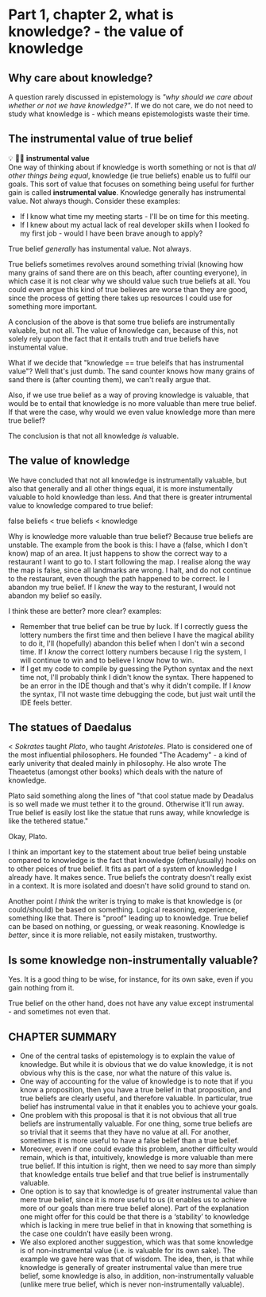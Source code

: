 # Part 1, chapter 2, what is knowledge? - the value of knowledge

## Why care about knowledge?

A question rarely discussed in epistemology is *"why should we care about whether or not we have knowledge?"*. If we do not care, we do not need to study what knowledge is - which means epistemologists waste their time.

## The instrumental value of true belief

:bulb: :brain::speech_balloon: **instrumental value**  
One way of thinking about if knowledge is worth something or not is that *all other things being equal*, knowledge (ie true beliefs) enable us to fulfil our goals. This sort of value that focuses on something being useful for further gain is called **instrumental value**. Knowledge generally has instrumental value. Not always though. Consider these examples:

- If I know what time my meeting starts - I'll be on time for this meeting.
- If I knew about my actual lack of real developer skills when I looked fo my first job - would I have been brave anough to apply?

True belief *generally* has instumental value. Not always.

True beliefs sometimes revolves around something trivial (knowing how many grains of sand there are on this beach, after counting everyone), in which case it is not clear why we should value such true beliefs at all. You could even argue this kind of true believes are worse than they are good, since the process of getting there takes up resources I could use for something more important.

A conclusion of the above is that some true beliefs are instrumentally valuable, but not all. The value of knowledge can, because of this, not solely rely upon the fact that it entails truth and true beliefs have instumental value.

What if we decide that "knowledge == true beleifs that has instrumental value"? Well that's just dumb. The sand counter knows how many grains of sand there is (after counting them), we can't really argue that.

Also, if we use true belief as a way of proving knowledge is valuable, that would be to entail that knowledge is no more valuable than mere true belief. If that were the case, why would we even value knowledge more than mere true belief?

The conclusion is that not all knowledge *is* valuable.

## The value of knowledge

We have concluded that not all knowledge is instrumentally valuable, but also that generally and all other things equal, it is more instumentally valuable to hold knowledge than less. And that there is greater intrumental value to knowledge compared to true belief:

false beliefs < true beliefs < knowledge

Why is knowledge more valuable than true belief? Because true beliefs are unstable. The example from the book is this: I have a (false, which I don't know) map of an area. It just happens to show the correct way to a restaurant I want to go to. I start following the map. I realise along the way the map is false, since all landmarks are wrong. I halt, and do not continue to the restaurant, even though the path happened to be correct. Ie I abandon my true belief. If I *knew* the way to the resturant, I would not abandon my belief so easily.

I think these are better? more clear? examples:

- Remember that true belief can be true by luck. If I correctly guess the lottery numbers the first time and then believe I have the magical ability to do it, I'll (hopefully) abandon this belief when I don't win a second time. If I *know* the correct lottery numbers because I rig the system, I will continue to win and to believe I know how to win.
- If I get my code to compile by guessing the Python syntax and the next time not, I'll probably think I didn't know the syntax. There happened to be an error in the IDE though and that's why it didn't compile. If I *know* the syntax, I'll not waste time debugging the code, but just wait until the IDE feels better.

## The statues of Daedalus

< *Sokrates* taught *Plato*, who taught *Aristoteles*. Plato is considered one of the most influential philosophers. He founded "The Academy" - a kind of early univerity that dealed mainly in philosophy. He also wrote The Theaetetus (amongst other books) which deals with the nature of knowledge.

Plato said something along the lines of "that cool statue made by Deadalus is so well made we must tether it to the ground. Otherwise it'll run away. True belief is easily lost like the statue that runs away, while knowledge is like the tethered statue."

Okay, Plato.

I think an important key to the statement about true belief being unstable compared to knowledge is the fact that knowledge (often/usually) hooks on to other peices of true belief. It fits as part of a system of knowledge I already have. It makes sence. True beliefs the contraty doesn't really exist in a context. It is more isolated and doesn't have solid ground to stand on.

Another point *I think* the writer is trying to make is that knowledge is (or could/should) be based on something. Logical reasoning, experience, something like that. There is "proof" leading up to knowledge. True belief can be based on nothing, or guessing, or weak reasoning. Knowledge is *better*, since it is more reliable, not easily mistaken, trustworthy.

## Is some knowledge non-instrumentally valuable?

Yes. It is a good thing to be wise, for instance, for its own sake, even if you gain nothing from it.

True belief on the other hand, does not have any value except instrumental - and sometimes not even that.

## CHAPTER SUMMARY

- One of the central tasks of epistemology is to explain the value of knowledge. But while it is obvious that we do value knowledge, it is not obvious why this is the case, nor what the nature of this value is.
- One way of accounting for the value of knowledge is to note that if you know a proposition, then you have a true belief in that proposition, and true beliefs are clearly useful, and therefore valuable. In particular, true belief has instrumental value in that it enables you to achieve your goals.
- One problem with this proposal is that it is not obvious that all true beliefs are instrumentally valuable. For one thing, some true beliefs are so trivial that it seems that they have no value at all. For another, sometimes it is more useful to have a false belief than a true belief.
- Moreover, even if one could evade this problem, another difficulty would remain, which is that, intuitively, knowledge is more valuable than mere true belief. If this intuition is right, then we need to say more than simply that knowledge entails true belief and that true belief is instrumentally valuable.
- One option is to say that knowledge is of greater instrumental value than mere true belief, since it is more useful to us (it enables us to achieve more of our goals than mere true belief alone). Part of the explanation one might offer for this could be that there is a ‘stability’ to knowledge which is lacking in mere true belief in that in knowing that something is the case one couldn’t have easily been wrong.
- We also explored another suggestion, which was that some knowledge is of non-instrumental value (i.e. is valuable for its own sake). The example we gave here was that of wisdom. The idea, then, is that while knowledge is generally of greater instrumental value than mere true belief, some knowledge is also, in addition, non-instrumentally valuable (unlike mere true belief, which is never non-instrumentally valuable).
